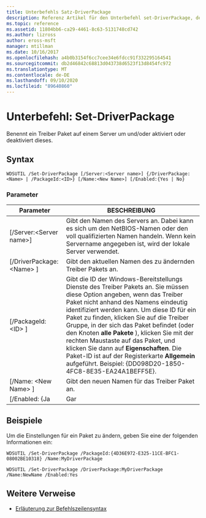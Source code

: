 ```yaml
---
title: Unterbefehls Satz-DriverPackage
description: Referenz Artikel für den Unterbefehl set-DriverPackage, der ein Treiber Paket auf einem Server umbenennt und/oder aktiviert oder deaktiviert.
ms.topic: reference
ms.assetid: 11804bb6-ca29-4461-8c63-5131748cd742
ms.author: lizross
author: eross-msft
manager: mtillman
ms.date: 10/16/2017
ms.openlocfilehash: a4b0b3154f6cc7cee34e6fdcc91f332295164541
ms.sourcegitcommit: db2d46842c68813d043738d6523f13d8454fc972
ms.translationtype: MT
ms.contentlocale: de-DE
ms.lasthandoff: 09/10/2020
ms.locfileid: "89640860"
---
```

# <a name="subcommand-set-driverpackage"></a>Unterbefehl: Set-DriverPackage

Benennt ein Treiber Paket auf einem Server um und/oder aktiviert oder deaktiviert dieses.

## <a name="syntax"></a>Syntax

```
WDSUTIL /Set-DriverPackage [/Server:<Server name>] {/DriverPackage:<Name> | /PackageId:<ID>} [/Name:<New Name>] [/Enabled:{Yes | No}
```

### <a name="parameters"></a>Parameter

|        Parameter         |                                                                                                                                                                                                               BESCHREIBUNG                                                                                                                                                                                                                |
|--------------------------|------------------------------------------------------------------------------------------------------------------------------------------------------------------------------------------------------------------------------------------------------------------------------------------------------------------------------------------------------------------------------------------------------------------------------------------|
| [/Server:\<Server name>] |                                                                                                                                                 Gibt den Namen des Servers an. Dabei kann es sich um den NetBIOS-Namen oder den voll qualifizierten Namen handeln. Wenn kein Servername angegeben ist, wird der lokale Server verwendet.                                                                                                                                                 |
| [/DriverPackage: \<Name> ] |                                                                                                                                                                                       Gibt den aktuellen Namen des zu ändernden Treiber Pakets an.                                                                                                                                                                                        |
|    [/PackageId: \<ID> ]    | Gibt die ID der Windows-Bereitstellungs Dienste des Treiber Pakets an. Sie müssen diese Option angeben, wenn das Treiber Paket nicht anhand des Namens eindeutig identifiziert werden kann. Um diese ID für ein Paket zu finden, klicken Sie auf die Treiber Gruppe, in der sich das Paket befindet (oder den Knoten **alle Pakete** ), klicken Sie mit der rechten Maustaste auf das Paket, und klicken Sie dann auf **Eigenschaften**. Die Paket-ID ist auf der Registerkarte **Allgemein** aufgeführt. Beispiel: {DD098D20-1850-4FC8-8E35-EA24A1BEFF5E}. |
|   [/Name: \<New Name> ]    |                                                                                                                                                                                              Gibt den neuen Namen für das Treiber Paket an.                                                                                                                                                                                              |
|      [/Enabled: {Ja      |                                                                                                                                                                                                                   Gar                                                                                                                                                                                                                    |

## <a name="examples"></a>Beispiele

Um die Einstellungen für ein Paket zu ändern, geben Sie eine der folgenden Informationen ein:
```
WDSUTIL /Set-DriverPackage /PackageId:{4D36E972-E325-11CE-BFC1-08002BE10318} /Name:MyDriverPackage
```
```
WDSUTIL /Set-DriverPackage /DriverPackage:MyDriverPackage /Name:NewName /Enabled:Yes
```

## <a name="additional-references"></a>Weitere Verweise

- [Erläuterung zur Befehlszeilensyntax](command-line-syntax-key.md)